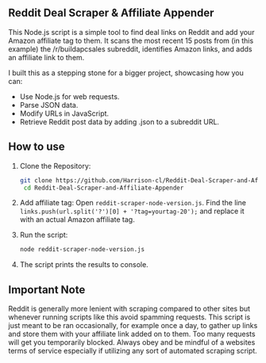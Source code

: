 ## Reddit Deal Scraper & Affiliate Appender

This Node.js script is a simple tool to find deal links on Reddit and add your Amazon affiliate tag to them. It scans the most recent 15 posts from (in this example) the /r/buildapcsales subreddit, identifies Amazon links, and adds an affiliate link to them.

I built this as a stepping stone for a bigger project, showcasing how you can:

- Use Node.js for web requests.
- Parse JSON data.
- Modify URLs in JavaScript.
- Retrieve Reddit post data by adding .json to a subreddit URL.

## How to use

1. Clone the Repository:
   ```bash
   git clone https://github.com/Harrison-cl/Reddit-Deal-Scraper-and-Affiliate-Appender.git
    cd Reddit-Deal-Scraper-and-Affiliate-Appender
   ```
   
3. Add affiliate tag:
   Open `reddit-scraper-node-version.js`. Find the line `links.push(url.split('?')[0] + '?tag=yourtag-20');` and replace it with an actual Amazon affiliate tag.

5. Run the script:
   ```bash
   node reddit-scraper-node-version.js
   ```
   
6. The script prints the results to console.


## Important Note

Reddit is generally more lenient with scraping compared to other sites but whenever running scripts like this avoid spamming requests. This script is just meant to be ran occasionally, for example once a day, to gather up links and store them with your affiliate link added on to them. Too many requests will get you temporarily blocked. Always obey and be mindful of a websites terms of service especially if utilizing any sort of automated scraping script.

